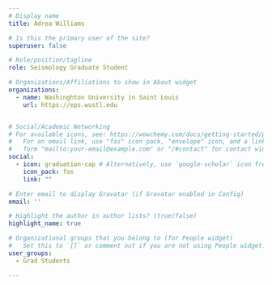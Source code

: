```yaml
---
# Display name
title: Adrea Williams

# Is this the primary user of the site?
superuser: false

# Role/position/tagline
role: Seismology Graduate Student 

# Organizations/Affiliations to show in About widget
organizations:
  - name: Washinghton University in Saint Louis
    url: https://eps.wustl.edu


# Social/Academic Networking
# For available icons, see: https://wowchemy.com/docs/getting-started/page-builder/#icons
#   For an email link, use "fas" icon pack, "envelope" icon, and a link in the
#   form "mailto:your-email@example.com" or "/#contact" for contact widget.
social:
  - icon: graduation-cap # Alternatively, use `google-scholar` icon from `ai` icon pack
    icon_pack: fas
    link: ""

# Enter email to display Gravatar (if Gravatar enabled in Config)
email: ''

# Highlight the author in author lists? (true/false)
highlight_name: true

# Organizational groups that you belong to (for People widget)
#   Set this to `[]` or comment out if you are not using People widget.
user_groups:
  - Grad Students

---
```


